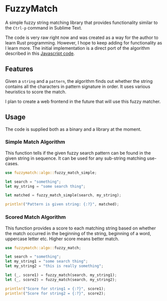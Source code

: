 # FuzzyMatch

A simple fuzzy string matching library that provides functionality similar to the `Ctrl-p` command in
Sublime Text. 

The code is very raw right now and was created as a way for the author to learn Rust programming. However,
I hope to keep adding for functionality as I learn more. The initial implementation is a direct port of the algorithm 
described in this [Javascript code](https://github.com/forrestthewoods/lib_fts/blob/master/code/fts_fuzzy_match.js). 

## Features

Given a `string` and a `pattern`, the algorithm finds out whether the string contains all the characters in pattern signature in order. It uses various heuristics to score the match. 

I plan to create a web frontend in the future that will use this fuzzy matcher. 

## Usage

The code is supplied both as a binary and a library at the moment. 

### Simple Match Algorithm

This function tells if the given fuzzy search pattern can be found in the given string in sequence. It can be used for any sub-string matching use-cases.  

```rust
use fuzzymatch::algo::fuzzy_match_simple;

let search = "something";
let my_string = "some search thing";

let matched = fuzzy_match_simple(search, my_string);

println!("Pattern is given string: {:?}", matched);
```

### Scored Match Algorithm

This function provides a score to each matching string based on whether the match occurred in the beginning of the string, beginning of a word, uppercase letter etc. Higher score means better match. 

```rust
use fuzzymatch::algo::fuzzy_match;

let search = "something";
let my_string1 = "some search thing";
let my_string2 = "this is really something";

let (_, score1) = fuzzy_match(search, my_string1);
let (_, score2) = fuzzy_match(search, my_string2);

println!("Score for string1 = {:?}", score1);
println!("Score for string2 = {:?}", score2);
``` 